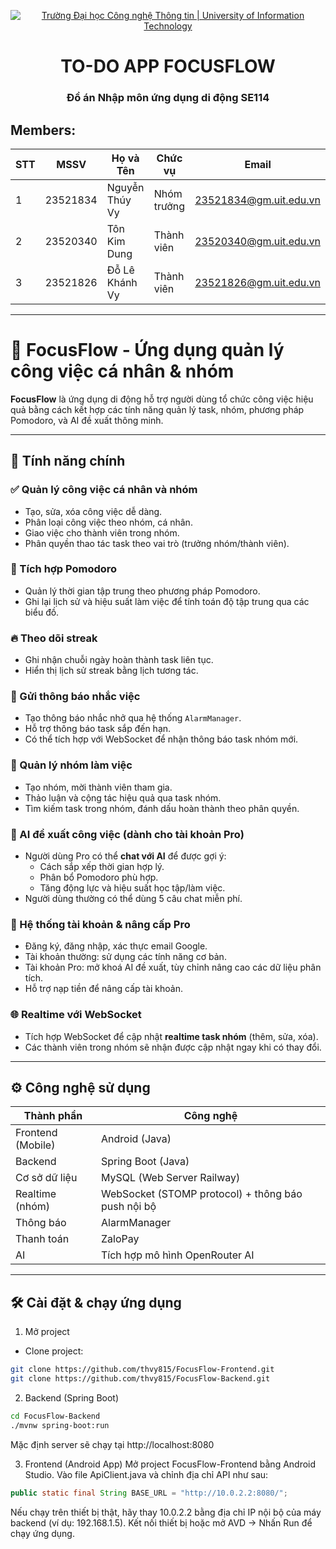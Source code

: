 
<p align="center">
  <a href="https://www.uit.edu.vn/" title="Trường Đại học Công nghệ Thông tin" style="border: none;">
    <img src="https://i.imgur.com/WmMnSRt.png" alt="Trường Đại học Công nghệ Thông tin | University of Information Technology">
  </a>
</p>

<h1 align="center">TO-DO APP FOCUSFLOW</h1>
<h3 align="center">Đồ án Nhập môn ứng dụng di động SE114</h3>

## Members:

| STT | MSSV      | Họ và Tên            | Chức vụ     | Email                    |
|-----|-----------|----------------------|-------------|--------------------------|
| 1   | 23521834  | Nguyễn Thúy Vy       | Nhóm trưởng | 23521834@gm.uit.edu.vn   |
| 2   | 23520340  | Tôn Kim Dung         | Thành viên  | 23520340@gm.uit.edu.vn   |
| 3   | 23521826  | Đỗ Lê Khánh Vy       | Thành viên  | 23521826@gm.uit.edu.vn   |

---

# 📱 FocusFlow - Ứng dụng quản lý công việc cá nhân & nhóm

**FocusFlow** là ứng dụng di động hỗ trợ người dùng tổ chức công việc hiệu quả bằng cách kết hợp các tính năng quản lý task, nhóm, phương pháp Pomodoro, và AI đề xuất thông minh.

---

## 🚀 Tính năng chính

### ✅ Quản lý công việc cá nhân và nhóm
- Tạo, sửa, xóa công việc dễ dàng.
- Phân loại công việc theo nhóm, cá nhân.
- Giao việc cho thành viên trong nhóm.
- Phân quyền thao tác task theo vai trò (trưởng nhóm/thành viên).

### 🍅 Tích hợp Pomodoro
- Quản lý thời gian tập trung theo phương pháp Pomodoro.
- Ghi lại lịch sử và hiệu suất làm việc để tính toán độ tập trung qua các biểu đồ.

### 🔥 Theo dõi streak
- Ghi nhận chuỗi ngày hoàn thành task liên tục.
- Hiển thị lịch sử streak bằng lịch tương tác.

### 🔔 Gửi thông báo nhắc việc
- Tạo thông báo nhắc nhở qua hệ thống `AlarmManager`.
- Hỗ trợ thông báo task sắp đến hạn.
- Có thể tích hợp với WebSocket để nhận thông báo task nhóm mới.

### 👥 Quản lý nhóm làm việc
- Tạo nhóm, mời thành viên tham gia.
- Thảo luận và cộng tác hiệu quả qua task nhóm.
- Tìm kiếm task trong nhóm, đánh dấu hoàn thành theo phân quyền.

### 🧠 AI đề xuất công việc (dành cho tài khoản Pro)
- Người dùng Pro có thể **chat với AI** để được gợi ý:
  - Cách sắp xếp thời gian hợp lý.
  - Phân bổ Pomodoro phù hợp.
  - Tăng động lực và hiệu suất học tập/làm việc.
- Người dùng thường có thể dùng 5 câu chat miễn phí.

### 💼 Hệ thống tài khoản & nâng cấp Pro
- Đăng ký, đăng nhập, xác thực email Google.
- Tài khoản thường: sử dụng các tính năng cơ bản.
- Tài khoản Pro: mở khoá AI đề xuất, tùy chỉnh nâng cao các dữ liệu phân tích.
- Hỗ trợ nạp tiền để nâng cấp tài khoản.

### 🌐 Realtime với WebSocket
- Tích hợp WebSocket để cập nhật **realtime task nhóm** (thêm, sửa, xóa).
- Các thành viên trong nhóm sẽ nhận được cập nhật ngay khi có thay đổi.

---

## ⚙️ Công nghệ sử dụng

| Thành phần | Công nghệ |
|-----------|-----------|
| Frontend (Mobile) | Android (Java) |
| Backend | Spring Boot (Java) |
| Cơ sở dữ liệu | MySQL (Web Server Railway) |
| Realtime (nhóm) | WebSocket (STOMP protocol) + thông báo push nội bộ |
| Thông báo | AlarmManager |
| Thanh toán | ZaloPay |
| AI | Tích hợp mô hình OpenRouter AI |

---

## 🛠️ Cài đặt & chạy ứng dụng

1. Mở project
- Clone project:
```bash
git clone https://github.com/thvy815/FocusFlow-Frontend.git
git clone https://github.com/thvy815/FocusFlow-Backend.git
```

2. Backend (Spring Boot)
```bash
cd FocusFlow-Backend
./mvnw spring-boot:run
```
Mặc định server sẽ chạy tại http://localhost:8080

3. Frontend (Android App)
Mở project FocusFlow-Frontend bằng Android Studio.
Vào file ApiClient.java và chỉnh địa chỉ API như sau:

```java
public static final String BASE_URL = "http://10.0.2.2:8080/";
```

Nếu chạy trên thiết bị thật, hãy thay 10.0.2.2 bằng địa chỉ IP nội bộ của máy backend (ví dụ: 192.168.1.5).
Kết nối thiết bị hoặc mở AVD → Nhấn Run để chạy ứng dụng.
